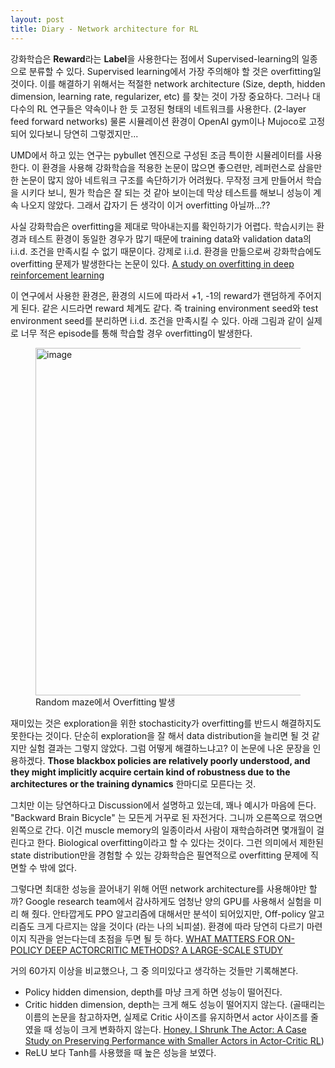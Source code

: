 ```yaml
---
layout: post
title: Diary - Network architecture for RL
---
```


강화학습은 **Reward**라는 **Label**을 사용한다는 점에서 Supervised-learning의 일종으로 분류할 수 있다. Supervised learning에서 가장 주의해야 할 것은 overfitting일 것이다. 이를 해결하기 위해서는 적절한 network architecture (Size, depth, hidden dimension, learning rate, regularizer, etc) 를 찾는 것이 가장 중요하다. 그러나 대다수의 RL 연구들은 약속이나 한 듯 고정된 형태의 네트워크를 사용한다. (2-layer feed forward networks) 물론 시뮬레이션 환경이 OpenAI gym이나 Mujoco로 고정되어 있다보니 당연히 그렇겠지만...

UMD에서 하고 있는 연구는 pybullet 엔진으로 구성된 조금 특이한 시뮬레이터를 사용한다. 이 환경을 사용해 강화학습을 적용한 논문이 많으면 좋으련만, 레퍼런스로 삼을만 한 논문이 많지 않아 네트워크 구조를 속단하기가 어려웠다. 무작정 크게 만들어서 학습을 시키다 보니, 뭔가 학습은 잘 되는 것 같아 보이는데 막상 테스트를 해보니 성능이 계속 나오지 않았다. 그래서 갑자기 든 생각이 이거 overfitting 아닐까...??

사실 강화학습은 overfitting을 제대로 막아내는지를 확인하기가 어렵다. 학습시키는 환경과 테스트 환경이 동일한 경우가 많기 때문에 training data와 validation data의 i.i.d. 조건을 만족시킬 수 없기 때문이다. 강제로 i.i.d. 환경을 만듦으로써 강화학습에도 overfitting 문제가 발생한다는 논문이 있다.
[A study on overfitting in deep reinforcement learning](https://arxiv.org/pdf/1804.06893.pdf%C2%A0)

이 연구에서 사용한 환경은, 환경의 시드에 따라서 +1, -1의 reward가 랜덤하게 주어지게 된다. 같은 시드라면 reward 체계도 같다. 즉 training environment seed와 test environment seed를 분리하면 i.i.d. 조건을 만족시킬 수 있다. 아래 그림과 같이 실제로 너무 적은 episode를 통해 학습할 경우 overfitting이 발생한다. 

<figure>
<img width="556" alt="image" src="https://user-images.githubusercontent.com/57203764/179384991-5c9829dd-edbf-4b79-ac3b-3ab1bdf6ecd8.png?style=centerme">
<figcaption>Random maze에서 Overfitting 발생</figcaption>
</figure>

재미있는 것은 exploration을 위한 stochasticity가 overfitting를 반드시 해결하지도 못한다는 것이다. 단순히 exploration을 잘 해서 data distribution을 늘리면 될 것 같지만 실험 결과는 그렇지 않았다. 그럼 어떻게 해결하느냐고? 이 논문에 나온 문장을 인용하겠다.
**Those blackbox policies are relatively poorly understood, and they might implicitly acquire certain kind of robustness due to the architectures or the training dynamics**
한마디로 모른다는 것.

그치만 이는 당연하다고 Discussion에서 설명하고 있는데, 꽤나 예시가 마음에 든다. "Backward Brain Bicycle" 는 모든게 거꾸로 된 자전거다. 그니까 오른쪽으로 꺾으면 왼쪽으로 간다. 이건 muscle memory의 일종이라서 사람이 재학습하려면 몇개월이 걸린다고 한다. Biological overfitting이라고 할 수 있다는 것이다. 그런 의미에서 제한된 state distribution만을 경험할 수 있는 강화학습은 필연적으로 overfitting 문제에 직면할 수 밖에 없다. 

그렇다면 최대한 성능을 끌어내기 위해 어떤 network architecture를 사용해야만 할까? Google research team에서 감사하게도 엄청난 양의 GPU를 사용해서 실험을 미리 해 줬다. 안타깝게도 PPO 알고리즘에 대해서만 분석이 되어있지만, Off-policy 알고리즘도 크게 다르지는 않을 것이다 (라는 나의 뇌피셜). 환경에 따라 당연히 다르기 마련이지 직관을 얻는다는데 초점을 두면 될 듯 하다.
[WHAT MATTERS FOR ON-POLICY DEEP ACTORCRITIC METHODS? A LARGE-SCALE STUDY](https://openreview.net/pdf?id=nIAxjsniDzg)

거의 60가지 이상을 비교했으나, 그 중 의미있다고 생각하는 것들만 기록해본다.
- Policy hidden dimension, depth를 마냥 크게 하면 성능이 떨어진다.
- Critic hidden dimension, depth는 크게 해도 성능이 떨어지지 않는다. (골때리는 이름의 논문을 참고하자면, 실제로 Critic 사이즈를 유지하면서 actor 사이즈를 줄였을 때 성능이 크게 변화하지 않는다. [Honey. I Shrunk The Actor: A Case Study on Preserving Performance with Smaller Actors in Actor-Critic RL](https://ieeexplore.ieee.org/stamp/stamp.jsp?arnumber=9619008&casa_token=vtwbej0Fo7QAAAAA:jfPsBslj17GfVvt1yYFBOmwrXY-B_cvctfXHFhG8pH9HrjJxSaU7yAHMa5RDkLl1sEcIueZ9HLY&tag=1))
- ReLU 보다 Tanh를 사용했을 때 높은 성능을 보였다.